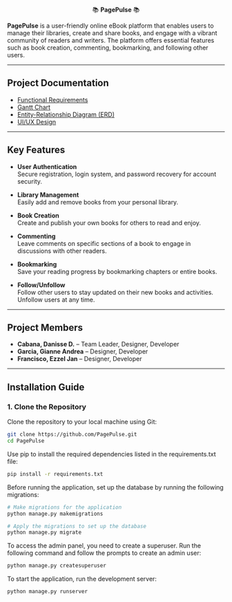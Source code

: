 <p align="center">
  📚 <strong>PagePulse</strong> 📚
</p>

**PagePulse** is a user-friendly online eBook platform that enables users to manage their libraries, create and share books, and engage with a vibrant community of readers and writers. The platform offers essential features such as book creation, commenting, bookmarking, and following other users.

---

## Project Documentation

- [Functional Requirements](https://docs.google.com/document/d/1kCOF8eaMmoPbc_Flg5Wyz1586ZgGdN8v/edit?usp=drive_link&ouid=106838395546630797936&rtpof=true&sd=true)
- [Gantt Chart](https://cebuinstituteoftechnology-my.sharepoint.com/:x:/r/personal/danisse_cabana_cit_edu/_layouts/15/Doc.aspx?sourcedoc=%7B24263AC0-B7D5-42D5-BA7F-000ED30C46B8%7D&file=Gantt%20Chart.xlsx&fromShare=true&action=default&mobileredirect=true)
- [Entity-Relationship Diagram (ERD)](https://lucid.app/lucidchart/9a68a5e4-805f-4e29-aa13-aa46d94d94ab/edit?viewport_loc=-383%2C-595%2C2994%2C1477%2C0_0&invitationId=inv_e5f0e3f7-03e3-4882-8cbc-7e4e31f5d868)
- [UI/UX Design](https://www.figma.com/design/YhCYsIirxaR18FPDfc6e0b/eBook-System-UI%2FUX?node-id=0-1&t=dYsUffctSePePzPq-1)

---

## Key Features

- **User Authentication**  
  Secure registration, login system, and password recovery for account security.

- **Library Management**  
  Easily add and remove books from your personal library.

- **Book Creation**  
  Create and publish your own books for others to read and enjoy.

- **Commenting**  
  Leave comments on specific sections of a book to engage in discussions with other readers.

- **Bookmarking**  
  Save your reading progress by bookmarking chapters or entire books.

- **Follow/Unfollow**  
  Follow other users to stay updated on their new books and activities. Unfollow users at any time.

---

## Project Members

- **Cabana, Danisse D.** – Team Leader, Designer, Developer
- **Garcia, Gianne Andrea** – Designer, Developer
- **Francisco, Ezzel Jan** – Designer, Developer

---

## Installation Guide

### 1. Clone the Repository

Clone the repository to your local machine using Git:

```bash
git clone https://github.com/PagePulse.git
cd PagePulse
```

Use pip to install the required dependencies listed in the requirements.txt file:

```bash
pip install -r requirements.txt
```

Before running the application, set up the database by running the following migrations:

```bash
# Make migrations for the application
python manage.py makemigrations

# Apply the migrations to set up the database
python manage.py migrate
```

To access the admin panel, you need to create a superuser. Run the following command and follow the prompts to create an admin user:
```bash
python manage.py createsuperuser
```

To start the application, run the development server:
```bash
python manage.py runserver
```
